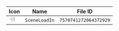 | Icon | Name | File ID |
| ---  | ---  | ---     |
| ![](SceneLoadIn.png) | `SceneLoadIn` | `7570741272064372929` |
